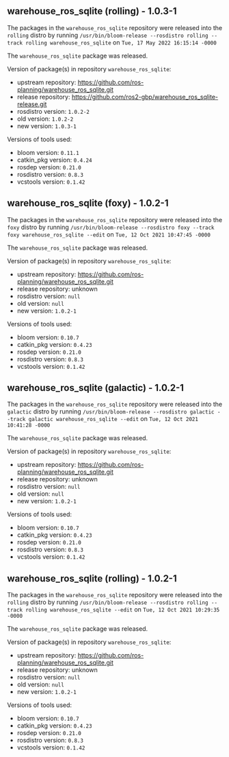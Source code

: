 ## warehouse_ros_sqlite (rolling) - 1.0.3-1

The packages in the `warehouse_ros_sqlite` repository were released into the `rolling` distro by running `/usr/bin/bloom-release --rosdistro rolling --track rolling warehouse_ros_sqlite` on `Tue, 17 May 2022 16:15:14 -0000`

The `warehouse_ros_sqlite` package was released.

Version of package(s) in repository `warehouse_ros_sqlite`:

- upstream repository: https://github.com/ros-planning/warehouse_ros_sqlite.git
- release repository: https://github.com/ros2-gbp/warehouse_ros_sqlite-release.git
- rosdistro version: `1.0.2-2`
- old version: `1.0.2-2`
- new version: `1.0.3-1`

Versions of tools used:

- bloom version: `0.11.1`
- catkin_pkg version: `0.4.24`
- rosdep version: `0.21.0`
- rosdistro version: `0.8.3`
- vcstools version: `0.1.42`


## warehouse_ros_sqlite (foxy) - 1.0.2-1

The packages in the `warehouse_ros_sqlite` repository were released into the `foxy` distro by running `/usr/bin/bloom-release --rosdistro foxy --track foxy warehouse_ros_sqlite --edit` on `Tue, 12 Oct 2021 10:47:45 -0000`

The `warehouse_ros_sqlite` package was released.

Version of package(s) in repository `warehouse_ros_sqlite`:

- upstream repository: https://github.com/ros-planning/warehouse_ros_sqlite.git
- release repository: unknown
- rosdistro version: `null`
- old version: `null`
- new version: `1.0.2-1`

Versions of tools used:

- bloom version: `0.10.7`
- catkin_pkg version: `0.4.23`
- rosdep version: `0.21.0`
- rosdistro version: `0.8.3`
- vcstools version: `0.1.42`


## warehouse_ros_sqlite (galactic) - 1.0.2-1

The packages in the `warehouse_ros_sqlite` repository were released into the `galactic` distro by running `/usr/bin/bloom-release --rosdistro galactic --track galactic warehouse_ros_sqlite --edit` on `Tue, 12 Oct 2021 10:41:28 -0000`

The `warehouse_ros_sqlite` package was released.

Version of package(s) in repository `warehouse_ros_sqlite`:

- upstream repository: https://github.com/ros-planning/warehouse_ros_sqlite.git
- release repository: unknown
- rosdistro version: `null`
- old version: `null`
- new version: `1.0.2-1`

Versions of tools used:

- bloom version: `0.10.7`
- catkin_pkg version: `0.4.23`
- rosdep version: `0.21.0`
- rosdistro version: `0.8.3`
- vcstools version: `0.1.42`


## warehouse_ros_sqlite (rolling) - 1.0.2-1

The packages in the `warehouse_ros_sqlite` repository were released into the `rolling` distro by running `/usr/bin/bloom-release --rosdistro rolling --track rolling warehouse_ros_sqlite --edit` on `Tue, 12 Oct 2021 10:29:35 -0000`

The `warehouse_ros_sqlite` package was released.

Version of package(s) in repository `warehouse_ros_sqlite`:

- upstream repository: https://github.com/ros-planning/warehouse_ros_sqlite.git
- release repository: unknown
- rosdistro version: `null`
- old version: `null`
- new version: `1.0.2-1`

Versions of tools used:

- bloom version: `0.10.7`
- catkin_pkg version: `0.4.23`
- rosdep version: `0.21.0`
- rosdistro version: `0.8.3`
- vcstools version: `0.1.42`


